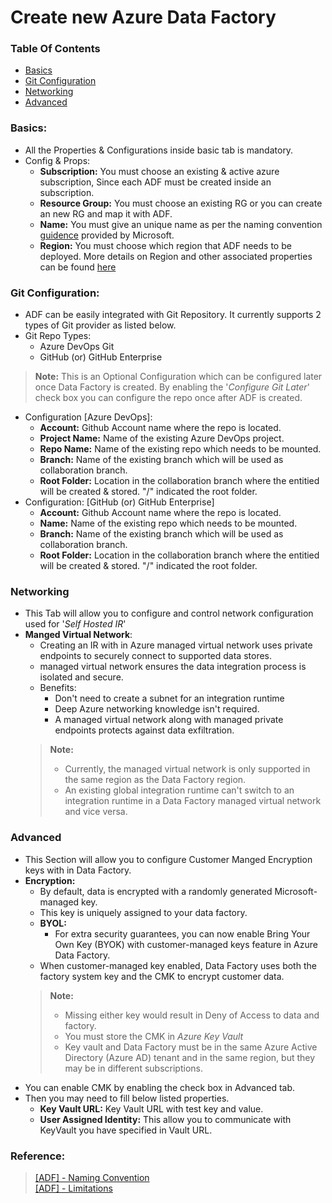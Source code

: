 # Create new Azure Data Factory

### Table Of Contents
- [Basics](#basics)
- [Git Configuration](#git-configuration)
- [Networking](#networking)
- [Advanced](#advanced)

### Basics:
- All the Properties & Configurations inside basic tab is mandatory.
- Config & Props:
    - **Subscription:** You must choose an existing & active azure subscription, Since each ADF must be created inside an subscription.
    - **Resource Group:** You must choose an existing RG or you can create an new RG and map it with ADF.
    - **Name:** You must give an unique name as per the naming convention [guidence](https://github.com/FirstStep029/auzre-data-factory/blob/master/docs/Best%20Practice%20%26%20Recommendations.md#11-data-factory) provided by Microsoft.
    - **Region:** You must choose which region that ADF needs to be deployed. More details on Region and other associated properties can be found [here](https://azure.microsoft.com/en-in/global-infrastructure/geographies/#geographies)

### Git Configuration:
- ADF can be easily integrated with Git Repository. It currently supports 2 types of Git provider as listed below.
- Git Repo Types:
    - Azure DevOps Git
    - GitHub (or) GitHub Enterprise
> **Note:** This is an Optional Configuration which can be configured later once Data Factory is created. By enabling the '*Configure Git Later*' check box you can configure the repo once after ADF is created.
- Configuration [Azure DevOps]:
    - **Account:** Github Account name where the repo is located.
    - **Project Name:** Name of the existing Azure DevOps project.
    - **Repo Name:** Name of the existing repo which needs to be mounted.
    - **Branch:** Name of the existing branch which will be used as collaboration branch.
    - **Root Folder:** Location in the collaboration branch where the entitied will be created & stored. "/" indicated the root folder.
- Configuration: [GitHub (or) GitHub Enterprise]
    - **Account:** Github Account name where the repo is located.
    - **Name:** Name of the existing repo which needs to be mounted.
    - **Branch:** Name of the existing branch which will be used as collaboration branch.
    - **Root Folder:** Location in the collaboration branch where the entitied will be created & stored. "/" indicated the root folder.

### Networking
- This Tab will allow you to configure and control network configuration used for '*Self Hosted IR*'
- **Manged Virtual Network**:
    - Creating an IR with in Azure managed virtual network uses private endpoints to securely connect to supported data stores.
    - managed virtual network ensures the data integration process is isolated and secure.
    - Benefits:
        - Don't need to create a subnet for an integration runtime
        - Deep Azure networking knowledge isn't required.
        - A managed virtual network along with managed private endpoints protects against data exfiltration.
    > **Note:**   
    > - Currently, the managed virtual network is only supported in the same region as the Data Factory region.  
    > - An existing global integration runtime can't switch to an integration runtime in a Data Factory managed virtual network and vice versa.

### Advanced
- This Section will allow you to configure Customer Manged Encryption keys with in Data Factory.
- **Encryption:**
    - By default, data is encrypted with a randomly generated Microsoft-managed key.
    - This key is uniquely assigned to your data factory.
    - **BYOL:**
        -  For extra security guarantees, you can now enable Bring Your Own Key (BYOK) with customer-managed keys feature in Azure Data Factory. 
    - When customer-managed key enabled, Data Factory uses both the factory system key and the CMK to encrypt customer data.
    > **Note:**
    > - Missing either key would result in Deny of Access to data and factory.
    > - You must store the CMK in *Azure Key Vault*
    > - Key vault and Data Factory must be in the same Azure Active Directory (Azure AD) tenant and in the same region, but they may be in different subscriptions.
- You can enable CMK by enabling the check box in Advanced tab.
- Then you may need to fill below listed properties.
    - **Key Vault URL:** Key Vault URL with test key and value.
    - **User Assigned Identity:** This allow you to communicate with KeyVault you have specified in Vault URL.


### Reference:
> [[ADF] - Naming Convention](https://github.com/FirstStep029/auzre-data-factory/blob/master/docs/Best%20Practice%20%26%20Recommendations.md#1-naming-convention)  
> [[ADF] - Limitations](https://github.com/FirstStep029/auzre-data-factory/blob/master/docs/Limitations.md#limitations)  